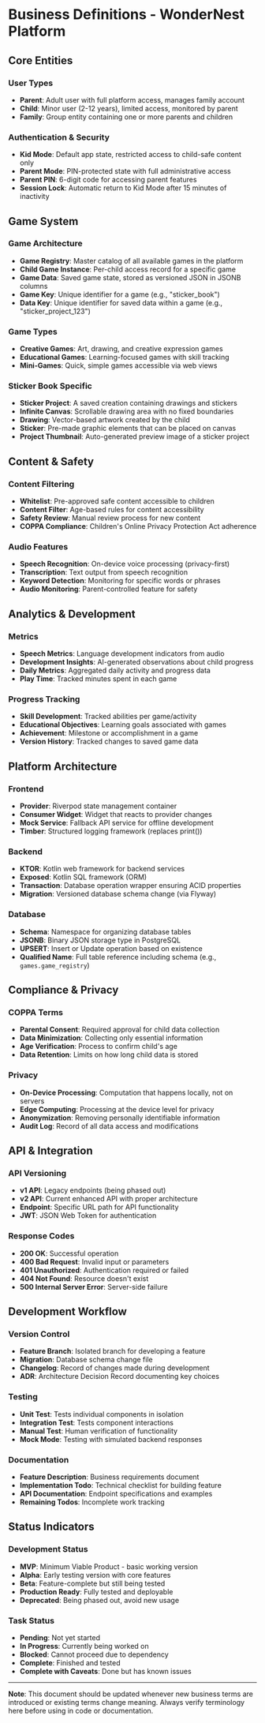# Business Definitions - WonderNest Platform

## Core Entities

### User Types
- **Parent**: Adult user with full platform access, manages family account
- **Child**: Minor user (2-12 years), limited access, monitored by parent
- **Family**: Group entity containing one or more parents and children

### Authentication & Security
- **Kid Mode**: Default app state, restricted access to child-safe content only
- **Parent Mode**: PIN-protected state with full administrative access
- **Parent PIN**: 6-digit code for accessing parent features
- **Session Lock**: Automatic return to Kid Mode after 15 minutes of inactivity

## Game System

### Game Architecture
- **Game Registry**: Master catalog of all available games in the platform
- **Child Game Instance**: Per-child access record for a specific game
- **Game Data**: Saved game state, stored as versioned JSON in JSONB columns
- **Game Key**: Unique identifier for a game (e.g., "sticker_book")
- **Data Key**: Unique identifier for saved data within a game (e.g., "sticker_project_123")

### Game Types
- **Creative Games**: Art, drawing, and creative expression games
- **Educational Games**: Learning-focused games with skill tracking
- **Mini-Games**: Quick, simple games accessible via web views

### Sticker Book Specific
- **Sticker Project**: A saved creation containing drawings and stickers
- **Infinite Canvas**: Scrollable drawing area with no fixed boundaries
- **Drawing**: Vector-based artwork created by the child
- **Sticker**: Pre-made graphic elements that can be placed on canvas
- **Project Thumbnail**: Auto-generated preview image of a sticker project

## Content & Safety

### Content Filtering
- **Whitelist**: Pre-approved safe content accessible to children
- **Content Filter**: Age-based rules for content accessibility
- **Safety Review**: Manual review process for new content
- **COPPA Compliance**: Children's Online Privacy Protection Act adherence

### Audio Features
- **Speech Recognition**: On-device voice processing (privacy-first)
- **Transcription**: Text output from speech recognition
- **Keyword Detection**: Monitoring for specific words or phrases
- **Audio Monitoring**: Parent-controlled feature for safety

## Analytics & Development

### Metrics
- **Speech Metrics**: Language development indicators from audio
- **Development Insights**: AI-generated observations about child progress
- **Daily Metrics**: Aggregated daily activity and progress data
- **Play Time**: Tracked minutes spent in each game

### Progress Tracking
- **Skill Development**: Tracked abilities per game/activity
- **Educational Objectives**: Learning goals associated with games
- **Achievement**: Milestone or accomplishment in a game
- **Version History**: Tracked changes to saved game data

## Platform Architecture

### Frontend
- **Provider**: Riverpod state management container
- **Consumer Widget**: Widget that reacts to provider changes
- **Mock Service**: Fallback API service for offline development
- **Timber**: Structured logging framework (replaces print())

### Backend
- **KTOR**: Kotlin web framework for backend services
- **Exposed**: Kotlin SQL framework (ORM)
- **Transaction**: Database operation wrapper ensuring ACID properties
- **Migration**: Versioned database schema change (via Flyway)

### Database
- **Schema**: Namespace for organizing database tables
- **JSONB**: Binary JSON storage type in PostgreSQL
- **UPSERT**: Insert or Update operation based on existence
- **Qualified Name**: Full table reference including schema (e.g., `games.game_registry`)

## Compliance & Privacy

### COPPA Terms
- **Parental Consent**: Required approval for child data collection
- **Data Minimization**: Collecting only essential information
- **Age Verification**: Process to confirm child's age
- **Data Retention**: Limits on how long child data is stored

### Privacy
- **On-Device Processing**: Computation that happens locally, not on servers
- **Edge Computing**: Processing at the device level for privacy
- **Anonymization**: Removing personally identifiable information
- **Audit Log**: Record of all data access and modifications

## API & Integration

### API Versioning
- **v1 API**: Legacy endpoints (being phased out)
- **v2 API**: Current enhanced API with proper architecture
- **Endpoint**: Specific URL path for API functionality
- **JWT**: JSON Web Token for authentication

### Response Codes
- **200 OK**: Successful operation
- **400 Bad Request**: Invalid input or parameters
- **401 Unauthorized**: Authentication required or failed
- **404 Not Found**: Resource doesn't exist
- **500 Internal Server Error**: Server-side failure

## Development Workflow

### Version Control
- **Feature Branch**: Isolated branch for developing a feature
- **Migration**: Database schema change file
- **Changelog**: Record of changes made during development
- **ADR**: Architecture Decision Record documenting key choices

### Testing
- **Unit Test**: Tests individual components in isolation
- **Integration Test**: Tests component interactions
- **Manual Test**: Human verification of functionality
- **Mock Mode**: Testing with simulated backend responses

### Documentation
- **Feature Description**: Business requirements document
- **Implementation Todo**: Technical checklist for building feature
- **API Documentation**: Endpoint specifications and examples
- **Remaining Todos**: Incomplete work tracking

## Status Indicators

### Development Status
- **MVP**: Minimum Viable Product - basic working version
- **Alpha**: Early testing version with core features
- **Beta**: Feature-complete but still being tested
- **Production Ready**: Fully tested and deployable
- **Deprecated**: Being phased out, avoid new usage

### Task Status
- **Pending**: Not yet started
- **In Progress**: Currently being worked on
- **Blocked**: Cannot proceed due to dependency
- **Complete**: Finished and tested
- **Complete with Caveats**: Done but has known issues

---

**Note**: This document should be updated whenever new business terms are introduced or existing terms change meaning. Always verify terminology here before using in code or documentation.